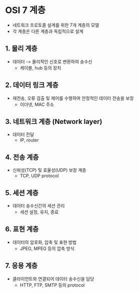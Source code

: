 # OSI 7 계층

- 네트워크 프로토콜 설계를 위한 7개 계층의 모델
- 각 계층은 다른 계층과 독립적으로 설계

## 1. 물리 계층
- 데이터 -> 물리적인 신호로 변환하여 송수신
    -  케이블, hub 등의 장치

## 2. 데이터 링크 계층
- 재전송, 오류 검출 및 제어를 수행하여 안정적인 데이터 전송을 보장
  - 이더넷, MAC 주소

## 3. 네트워크 계층 (Network layer)
- 데이터 전달
  - IP, router

## 4. 전송 계층
- 신뢰성(TCP) 및 효율성(UDP) 보장 계층
  - TCP, UDP protocol

## 5. 세션 계층
- 데이터 송수신간의 세션 관리
  - 세션 설정, 유지, 종료

## 6. 표현 계층
- 데이터의 암호화, 압축 및 표현 방법
  - JPEG, MPEG 등의 압축 방식

## 7. 응용 계층
- 클라이언트와 연결되어 데이터 송수신을 담당
  - HTTP, FTP, SMTP 등의 protocol